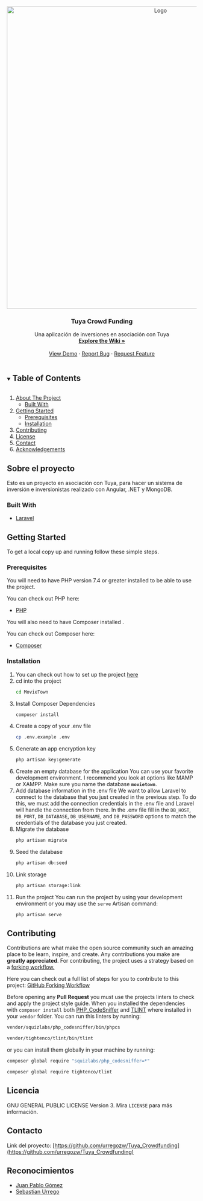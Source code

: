 <!-- PROJECT LOGO -->
<br />
<p align="center">
  <a href="https://github.com/urregozw/Tuya_Crowdfunding">
    <img src="public/img/logos/movietown-transparent.png" alt="Logo" width="800" height="800">
  </a>

  <h3 align="center">Tuya Crowd Funding</h3>

  <p align="center">
    Una aplicación de inversiones en asociación con Tuya
    <br />
    <a href="https://github.com/jpgomezt/MovieTown/wiki"><strong>Explore the Wiki »</strong></a>
    <br />
    <br />
    <a href="https://github.com/jpgomezt/MovieTown">View Demo</a>
    ·
    <a href="https://github.com/jpgomezt/MovieTown/issues">Report Bug</a>
    ·
    <a href="https://github.com/jpgomezt/MovieTown/issues">Request Feature</a>
  </p>
</p>

<!-- TABLE OF CONTENTS -->
<details open="open">
<summary><h2 style="display: inline-block">Table of Contents</h2></summary>
  <ol>
    <li>
      <a href="#about-the-project">About The Project</a>
      <ul>
        <li><a href="#built-with">Built With</a></li>
      </ul>
    </li>
    <li>
      <a href="#getting-started">Getting Started</a>
      <ul>
        <li><a href="#prerequisites">Prerequisites</a></li>
        <li><a href="#installation">Installation</a></li>
      </ul>
    </li>
    <li><a href="#contributing">Contributing</a></li>
    <li><a href="#license">License</a></li>
    <li><a href="#contact">Contact</a></li>
    <li><a href="#acknowledgements">Acknowledgements</a></li>
  </ol>
</details>

<!-- ABOUT THE PROJECT -->

## Sobre el proyecto

Esto es un proyecto en asociación con Tuya, para hacer un sistema de inversión e inversionistas realizado con Angular, .NET y MongoDB.

### Built With

-   [Laravel](https://github.com/laravel/laravel)

<!-- GETTING STARTED -->

## Getting Started

To get a local copy up and running follow these simple steps.

### Prerequisites

You will need to have PHP version 7.4 or greater installed to be able to use the project.

You can check out PHP here:

-   [PHP](https://www.php.net/downloads)

You will also need to have Composer installed .

You can check out Composer here:

-   [Composer](https://getcomposer.org/download/)

### Installation

1. You can check out how to set up the project <a href="#contributing">here</a>
2. cd into the project
    ```sh
    cd MovieTown
    ```
3. Install Composer Dependencies
    ```sh
    composer install
    ```
4. Create a copy of your .env file
    ```sh
    cp .env.example .env
    ```
5. Generate an app encryption key
    ```sh
    php artisan key:generate
    ```
6. Create an empty database for the application
   You can use your favorite development environment. I recommend you look at options like MAMP or XAMPP.
   Make sure you name the database **`movietown`**.
7. Add database information in the .env file
   We want to allow Laravel to connect to the database that you just created in the previous step. To do this, we must add the connection credentials in the .env file and Laravel will handle the connection from there.
   In the .env file fill in the `DB_HOST`, `DB_PORT`, `DB_DATABASE`, `DB_USERNAME`, and `DB_PASSWORD` options to match the credentials of the database you just created.
8. Migrate the database
    ```sh
    php artisan migrate
    ```
9. Seed the database
    ```sh
    php artisan db:seed
    ```
10. Link storage
    ```sh
    php artisan storage:link
    ```
11. Run the project
    You can run the project by using your development environment or you may use the `serve` Artisan command:
    ```sh
    php artisan serve
    ```

<!-- CONTRIBUTING -->

## Contributing

Contributions are what make the open source community such an amazing place to be learn, inspire, and create. Any contributions you make are **greatly appreciated**.
For contributing, the project uses a strategy based on a [forking workflow.](https://www.atlassian.com/git/tutorials/comparing-workflows/forking-workflow)

Here you can check out a full list of steps for you to contribute to this project: [GitHub Forking Workflow](https://gist.github.com/Chaser324/ce0505fbed06b947d962)

Before opening any **Pull Request** you must use the projects linters to check and apply the project style guide.
When you installed the dependencies with `composer install` both [PHP_CodeSniffer](https://github.com/squizlabs/PHP_CodeSniffer) and [TLINT](https://github.com/tighten/tlint) where installed in your `vendor` folder. You can run this linters by running:

```sh
vendor/squizlabs/php_codesniffer/bin/phpcs
```

```sh
vendor/tightenco/tlint/bin/tlint
```

or you can install them globally in your machine by running:

```sh
composer global require "squizlabs/php_codesniffer=*"
```

```sh
composer global require tightenco/tlint
```

<!-- LICENSE -->

## Licencia

GNU GENERAL PUBLIC LICENSE Version 3. Mira `LICENSE` para más información.

<!-- CONTACT -->

## Contacto

Link del proyecto: [https://github.com/urregozw/Tuya_Crowdfunding](https://github.com/urregozw/Tuya_Crowdfunding)

<!-- ACKNOWLEDGEMENTS -->

## Reconocimientos

-   [ Juan Pablo Gómez ](https://github.com/jpgomezt)
-   [ Sebastian Urrego ](https://github.com/urregozw)
